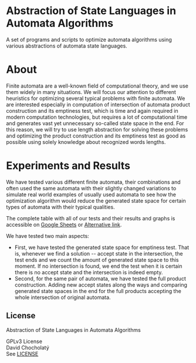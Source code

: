# Abstraction of State Languages in Automata Algorithms

A set of programs and scripts to optimize automata algorithms using various abstractions of automata state languages.

# About
Finite automata are a well-known field of computational theory, and we use them widely in many situations. We will focus our attention to different heuristics for optimizing several typical problems with finite automata. We are interested especially in computation of intersection of automata product construction and its emptiness test, which is time and again required in modern computation technologies, but requires a lot of computational time and generates vast yet unnecessary so-called state space in the end.  For this reason, we will try to use length abstraction for solving these problems and optimizing the product construction and its emptiness test as good as possible using solely knowledge about recognized words lengths.

# Experiments and Results
We have tested various different finite automata, their combinations and often used the same automata with their slightly changed variations to simulate real world examples of usually used automata to see how the optimization algorithm would reduce the generated state space for certain types of automata with their typical qualities.

The complete table with all of our tests and their results and graphs is accessible on [Google Sheets](https://docs.google.com/spreadsheets/d/e/2PACX-1vS889bLFdMRI5-KM6IfjeM_c5EKmSKLG4jfU9Uy5YteUf_yaO0vKfUe5vm5B0keazzVOlsExaEztf4k/pubhtml#) or [Alternative link](https://docs.google.com/spreadsheets/d/1yYntWX8WVISE5ptbfxlIBUCFnFH9OlViT-nkl1b5zZ8/edit?usp=sharing).

We have tested two main aspects:
- First, we have tested the generated state space for emptiness test. That is, whenever we find a solution -- accept state in the intersection, the test ends and we count the amount of generated state space to this moment. If no intersection is found, we end the test when it is certain there is no accept state and the intersection is indeed empty.
- Second, for the same pair of automata, we have tested the full product construction. Adding new accept states along the ways and comparing generated state spaces in the end for the full products accepting the whole intersection of original automata.

## License
Abstraction of State Languages in Automata Algorithms

GPLv3 License \
David Chocholatý \
See [LICENSE](https://github.com/Adda0/optimizing_automata_product_construction_and_emptiness_test/blob/master/LICENSE)

